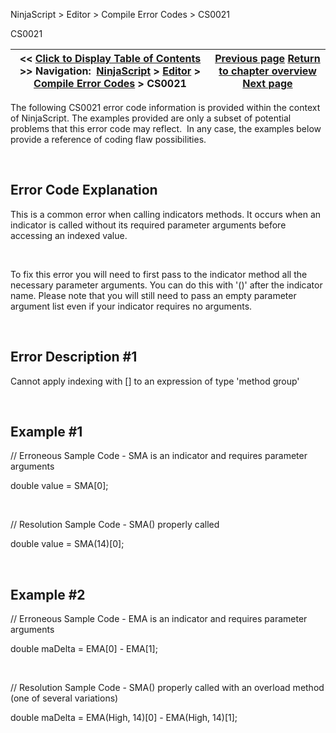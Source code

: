 ﻿


NinjaScript \> Editor \> Compile Error Codes \> CS0021






















CS0021







| \<\< [Click to Display Table of Contents](cs0021.md) \>\> **Navigation:**     [NinjaScript](ninjascript.md) \> [Editor](editor.md) \> [Compile Error Codes](compile_error_codes.md) \> CS0021 | [Previous page](cs0019.md) [Return to chapter overview](compile_error_codes.md) [Next page](cs0029.md) |
| --- | --- |











The following CS0021 error code information is provided within the context of NinjaScript. The examples provided are only a subset of potential problems that this error code may reflect.  In any case, the examples below provide a reference of coding flaw possibilities.


 


## Error Code Explanation


This is a common error when calling indicators methods. It occurs when an indicator is called without its required parameter arguments before accessing an indexed value.


 


To fix this error you will need to first pass to the indicator method all the necessary parameter arguments. You can do this with '()' after the indicator name. Please note that you will still need to pass an empty parameter argument list even if your indicator requires no arguments.


 


## Error Description \#1 
Cannot apply indexing with \[] to an expression of type 'method group'


 


## Example \#1


// Erroneous Sample Code \- SMA is an indicator and requires parameter arguments


double value \= SMA\[0];


 


// Resolution Sample Code \- SMA() properly called


double value \= SMA(14\)\[0];


 


## Example \#2


// Erroneous Sample Code \- EMA is an indicator and requires parameter arguments


double maDelta \= EMA\[0] \- EMA\[1];


 


// Resolution Sample Code \- SMA() properly called with an overload method (one of several variations)


double maDelta \= EMA(High, 14\)\[0] \- EMA(High, 14\)\[1];








